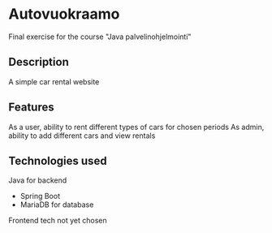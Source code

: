 # Autovuokraamo

Final exercise for the course "Java palvelinohjelmointi"

## Description

A simple car rental website

## Features

As a user, ability to rent different types of cars for chosen periods
As admin, ability to add different cars and view rentals

## Technologies used

Java for backend
  - Spring Boot
  - MariaDB for database

Frontend tech not yet chosen
